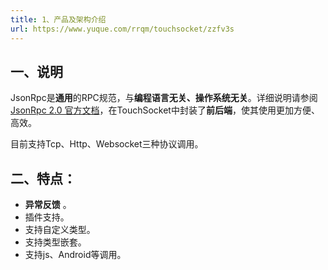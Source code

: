 ```yaml
---
title: 1、产品及架构介绍
url: https://www.yuque.com/rrqm/touchsocket/zzfv3s
---
```


<a name="JS63R"></a>

## 一、说明

JsonRpc是**通用**的RPC规范，与**编程语言无关、操作系统无关**。详细说明请参阅[JsonRpc 2.0 官方文档](https://www.jsonrpc.org/specification)，在TouchSocket中封装了**前后端**，使其使用更加方便、高效。

目前支持Tcp、Http、Websocket三种协议调用。

<a name="C6IwW"></a>

## 二、特点：

- **异常反馈** 。
- 插件支持。
- 支持自定义类型。
- 支持类型嵌套。
- 支持js、Android等调用。
